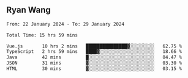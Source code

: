 ## Ryan Wang

<!--START_SECTION:waka-->

```txt
From: 22 January 2024 - To: 29 January 2024

Total Time: 15 hrs 59 mins

Vue.js       10 hrs 2 mins   ███████████████▓░░░░░░░░░   62.75 %
TypeScript   2 hrs 59 mins   ████▓░░░░░░░░░░░░░░░░░░░░   18.66 %
Java         42 mins         █░░░░░░░░░░░░░░░░░░░░░░░░   04.47 %
JSON         31 mins         ▓░░░░░░░░░░░░░░░░░░░░░░░░   03.30 %
HTML         30 mins         ▓░░░░░░░░░░░░░░░░░░░░░░░░   03.15 %
```

<!--END_SECTION:waka-->
